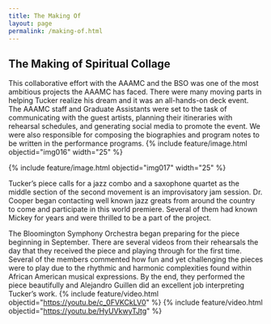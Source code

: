 ```yaml
---
title: The Making Of
layout: page
permalink: /making-of.html
---
```


## The Making of Spiritual Collage 

This collaborative effort with the AAAMC and the BSO was one of the most ambitious projects the AAAMC has faced. There were many moving parts in helping Tucker realize his dream and it was an all-hands-on deck event. The AAAMC staff and Graduate Assistants were set to the task of communicating with the guest artists, planning their itineraries with rehearsal schedules, and generating social media to promote the event. We were also responsible for composing the biographies and program notes to be written in the performance programs.
{% include feature/image.html objectid="img016" width="25" %} 

{% include feature/image.html objectid="img017" width="25" %}

Tucker’s piece calls for a jazz combo and a saxophone quartet as the middle section of the second movement is an improvisatory jam session. Dr. Cooper began contacting well known jazz greats from around the country to come and participate in this world premiere. Several of them had known Mickey for years and were thrilled to be a part of the project.  


The Bloomington Symphony Orchestra began preparing for the piece beginning in September. There are several videos from their rehearsals the day that they received the piece and playing through for the first time. Several of the members commented how fun and yet challenging the pieces were to play due to the rhythmic and harmonic complexities found within African American musical expressions. By the end, they performed the piece beautifully and Alejandro Guillen did an excellent job interpreting Tucker’s work.
{% include feature/video.html objectid="https://youtu.be/c_0FVKCkLV0" %}
{% include feature/video.html objectid="https://youtu.be/HyUVkwyTJtg" %}